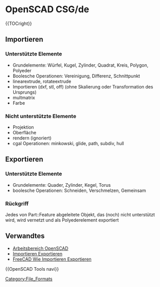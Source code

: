 # OpenSCAD CSG/de

 {{TOCright}}

## Importieren

### Unterstützte Elemente 

-   Grundelemente: Würfel, Kugel, Zylinder, Quadrat, Kreis, Polygon, Polyeder
-   Boolesche Operationen: Vereinigung, Differenz, Schnittpunkt
-   linearextrude, rotateextrude
-   Importieren (dxf, stl, off) (ohne Skalierung oder Transformation des Ursprungs)
-   multmatrix
-   Farbe

### Nicht unterstützte Elemente 

-   Projektion
-   Oberfläche
-   rendern (ignoriert)
-   cgal Operationen: minkowski, glide, path, subdiv, hull

## Exportieren

### Unterstützte Elemente 

-   Grundelemente: Quader, Zylinder, Kegel, Torus
-   boolesche Operationen: Schneiden, Verschmelzen, Gemeinsam

### Rückgriff

Jedes von Part::Feature abgeleitete Objekt, das (noch) nicht unterstützt wird, wird vernetzt und als Polyederelement exportiert

## Verwandtes

-   [Arbeitsbereich OpenSCAD](OpenSCAD_Workbench/de.md)
-   [Importieren Exportieren](Import_Export/de.md)
-   [FreeCAD Wie Importieren Exportieren](FreeCAD_Howto_Import_Export/de.md)


 {{OpenSCAD Tools navi}}

[Category:File\_Formats](Category:File_Formats.md)
